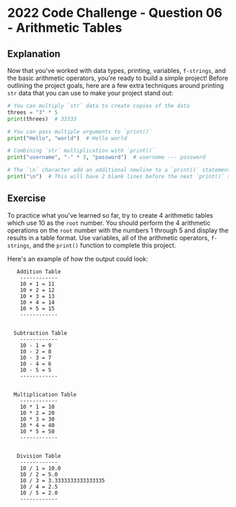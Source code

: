 # 2022 Code Challenge - Question 06  - Arithmetic Tables

## Explanation

Now that you've worked with data types, printing, variables, `f-strings`, and
the basic arithmetic operators, you're ready to build a simple project! Before 
outlining the project goals, here are a few extra techniques around printing 
`str` data that you can use to make your project stand out:

```python
# You can multiply `str` data to create copies of the data
threes = "3" * 5
print(threes)  # 33333

# You can pass multiple arguments to `print()`
print("Hello", "world")  # Hello world

# Combining `str` multiplication with `print()`
print("username", "-" * 3, "password")  # username --- password

# The `\n` character add an additional newline to a `print()` statement
print("\n")  # This will have 2 blank lines before the next `print()` statement
```

## Exercise

To practice what you've learned so far, try to create 4 arithmetic tables
which use 10 as the `root` number. You should perform the 4 arithmetic
operations on the `root` number with the numbers 1 through 5 and display
the results in a table format. Use variables, all of the arithmetic operators,
`f-strings`, and the `print()` function to complete this project. 

Here's an example of how the output could look:


```text
   Addition Table
    ------------
    10 + 1 = 11
    10 + 2 = 12
    10 + 3 = 13
    10 + 4 = 14
    10 + 5 = 15
    ------------


  Subtraction Table
    ------------
    10 - 1 = 9
    10 - 2 = 8
    10 - 3 = 7
    10 - 4 = 6
    10 - 5 = 5
    ------------


  Multiplication Table
    ------------
    10 * 1 = 10
    10 * 2 = 20
    10 * 3 = 30
    10 * 4 = 40
    10 * 5 = 50
    ------------


   Division Table
    ------------
    10 / 1 = 10.0
    10 / 2 = 5.0
    10 / 3 = 3.3333333333333335
    10 / 4 = 2.5
    10 / 5 = 2.0
    ------------
```
